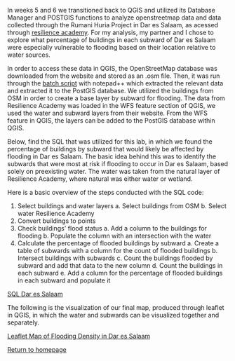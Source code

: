 In weeks 5 and 6 we transitioned back to QGIS and utilized its Database Manager and POSTGIS functions to analyze openstreetmap data and data collected through the Rumani Huria Project in Dar es Salaam, as acessed through [resilience academy]( https://geonode.resilienceacademy.ac.tz/geoserver/ows).  For my analysis, my partner and I chose to explore what percentage of buildings in each subward of Dar es Salaam were especially vulnerable to flooding based on their location relative to water sources.

In order to access these data in QGIS, the OpenStreetMap database was downloaded from the website and stored as an .osm file. Then, it was run through the [batch script](convertOSM.bat) with notepad++ which extracted the relevant data and extracted it to the PostGIS database.  We utilized the buildings from OSM in order to create a base layer by subward for flooding.  The data from Resilience Academy was loaded in the WFS feature section of QGIS, we used the water and subward layers from their website. From the WFS feature in QGIS, the layers can be added to the PostGIS database within QGIS.

Below, find the SQL that was utilized for this lab, in which we found the percentage of buildings by subward that would likely be affected by flooding in Dar es Salaam.  The basic idea behind this was to identify the subwards that were most at risk if flooding to occur in Dar es Salaam, based solely on preexisting water.  The water was taken from the natural layer of Resilience Academy, where natural was either water or wetland.

Here is a basic overview of the steps conducted with the SQL code:
  1. Select buildings and water layers
    a. Select buildings from OSM 
    b. Select water Resilience Academy
  2. Convert buildings to points
  3. Check buildings' flood status
    a. Add a column to the buildings for flooding
    b. Populate the column with an intersection with the water
  4. Calculate the percentage of flooded buildings by subward
    a. Create a table of subwards with a column for the count of flooded buildings
    b. Intersect buildings with subwards
    c. Count the buildings flooded by subward and add that data to the new column
    d. Count the buildings in each subward
    e. Add a column for the percentage of flooded buildings in each subward and populate it
  
[SQL Dar es Salaam](lab6.sql)

The following is the visualization of our final map, produced through leaflet in QGIS, in which the water and subwards can be visualized together and separately.

[Leaflet Map of Flooding Density in Dar es Salaam](dsmap/index.html)


[Return to homepage](pdickson.github.io)
